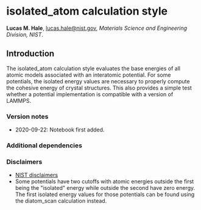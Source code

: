 # isolated_atom calculation style

**Lucas M. Hale**, [lucas.hale@nist.gov](mailto:lucas.hale@nist.gov?Subject=ipr-demo), *Materials Science and Engineering Division, NIST*.

## Introduction

The isolated_atom calculation style evaluates the base energies of all atomic models associated with an interatomic potential. 
For some potentials, the isolated energy values are necessary to properly compute the cohesive energy of crystal structures.  This also provides a simple test whether a potential implementation is compatible with a version of LAMMPS. 

### Version notes

- 2020-09-22: Notebook first added.

### Additional dependencies

### Disclaimers

- [NIST disclaimers](http://www.nist.gov/public_affairs/disclaimer.cfm)
- Some potentials have two cutoffs with atomic energies outside the first being the "isolated" energy while outside the second have zero energy.  The first isolated energy values for those potentials can be found using the diatom_scan calculation instead.
